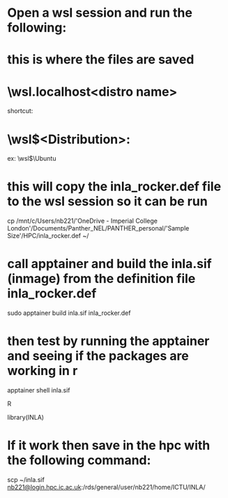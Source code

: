 # Open a wsl session and run the following:
# this is where the files are saved
# \\wsl.localhost\<distro name>
shortcut:
# \\wsl$\<Distribution>:
ex:
\\wsl$\Ubuntu


# this will copy the inla_rocker.def file to the wsl session so it can be run
cp /mnt/c/Users/nb221/'OneDrive - Imperial College London'/Documents/Panther_NEL/PANTHER_personal/'Sample Size'/HPC/inla_rocker.def ~/

# call apptainer and build the inla.sif (inmage) from the definition file inla_rocker.def
sudo apptainer build inla.sif inla_rocker.def

# then test by running the apptainer and seeing if the packages are working in r

apptainer shell inla.sif

R

library(INLA)

# If it work then save in the hpc with the following command:

scp ~/inla.sif nb221@login.hpc.ic.ac.uk:/rds/general/user/nb221/home/ICTU/INLA/